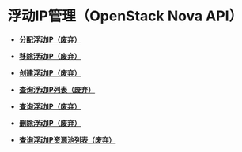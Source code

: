 # 浮动IP管理（OpenStack Nova API）<a name="ecs_03_1300"></a>

-   **[分配浮动IP（废弃）](分配浮动IP（废弃）.md)**  

-   **[移除浮动IP（废弃）](移除浮动IP（废弃）.md)**  

-   **[创建浮动IP（废弃）](创建浮动IP（废弃）.md)**  

-   **[查询浮动IP列表（废弃）](查询浮动IP列表（废弃）.md)**  

-   **[查询浮动IP（废弃）](查询浮动IP（废弃）.md)**  

-   **[删除浮动IP（废弃）](删除浮动IP（废弃）.md)**  

-   **[查询浮动IP资源池列表（废弃）](查询浮动IP资源池列表（废弃）.md)**  


